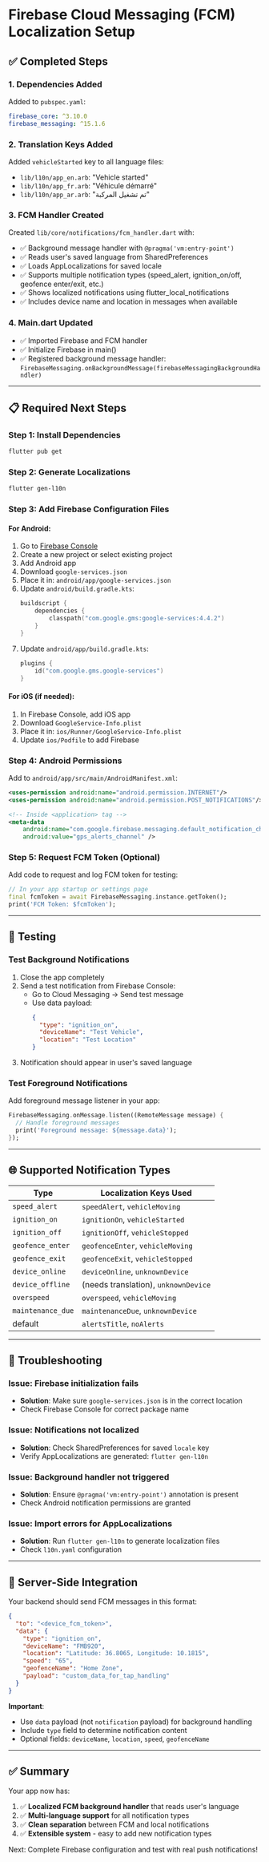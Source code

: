 # Firebase Cloud Messaging (FCM) Localization Setup

## ✅ Completed Steps

### 1. Dependencies Added
Added to `pubspec.yaml`:
```yaml
firebase_core: ^3.10.0
firebase_messaging: ^15.1.6
```

### 2. Translation Keys Added
Added `vehicleStarted` key to all language files:
- `lib/l10n/app_en.arb`: "Vehicle started"
- `lib/l10n/app_fr.arb`: "Véhicule démarré"
- `lib/l10n/app_ar.arb`: "تم تشغيل المركبة"

### 3. FCM Handler Created
Created `lib/core/notifications/fcm_handler.dart` with:
- ✅ Background message handler with `@pragma('vm:entry-point')`
- ✅ Reads user's saved language from SharedPreferences
- ✅ Loads AppLocalizations for saved locale
- ✅ Supports multiple notification types (speed_alert, ignition_on/off, geofence enter/exit, etc.)
- ✅ Shows localized notifications using flutter_local_notifications
- ✅ Includes device name and location in messages when available

### 4. Main.dart Updated
- ✅ Imported Firebase and FCM handler
- ✅ Initialize Firebase in main()
- ✅ Registered background message handler: `FirebaseMessaging.onBackgroundMessage(firebaseMessagingBackgroundHandler)`

---

## 📋 Required Next Steps

### Step 1: Install Dependencies
```bash
flutter pub get
```

### Step 2: Generate Localizations
```bash
flutter gen-l10n
```

### Step 3: Add Firebase Configuration Files

#### For Android:
1. Go to [Firebase Console](https://console.firebase.google.com/)
2. Create a new project or select existing project
3. Add Android app
4. Download `google-services.json`
5. Place it in: `android/app/google-services.json`
6. Update `android/build.gradle.kts`:
   ```kotlin
   buildscript {
       dependencies {
           classpath("com.google.gms:google-services:4.4.2")
       }
   }
   ```
7. Update `android/app/build.gradle.kts`:
   ```kotlin
   plugins {
       id("com.google.gms.google-services")
   }
   ```

#### For iOS (if needed):
1. In Firebase Console, add iOS app
2. Download `GoogleService-Info.plist`
3. Place it in: `ios/Runner/GoogleService-Info.plist`
4. Update `ios/Podfile` to add Firebase

### Step 4: Android Permissions
Add to `android/app/src/main/AndroidManifest.xml`:
```xml
<uses-permission android:name="android.permission.INTERNET"/>
<uses-permission android:name="android.permission.POST_NOTIFICATIONS"/>

<!-- Inside <application> tag -->
<meta-data
    android:name="com.google.firebase.messaging.default_notification_channel_id"
    android:value="gps_alerts_channel" />
```

### Step 5: Request FCM Token (Optional)
Add code to request and log FCM token for testing:
```dart
// In your app startup or settings page
final fcmToken = await FirebaseMessaging.instance.getToken();
print('FCM Token: $fcmToken');
```

---

## 🧪 Testing

### Test Background Notifications
1. Close the app completely
2. Send a test notification from Firebase Console:
   - Go to Cloud Messaging → Send test message
   - Use data payload:
     ```json
     {
       "type": "ignition_on",
       "deviceName": "Test Vehicle",
       "location": "Test Location"
     }
     ```
3. Notification should appear in user's saved language

### Test Foreground Notifications
Add foreground message listener in your app:
```dart
FirebaseMessaging.onMessage.listen((RemoteMessage message) {
  // Handle foreground messages
  print('Foreground message: ${message.data}');
});
```

---

## 🌐 Supported Notification Types

| Type | Localization Keys Used |
|------|----------------------|
| `speed_alert` | `speedAlert`, `vehicleMoving` |
| `ignition_on` | `ignitionOn`, `vehicleStarted` |
| `ignition_off` | `ignitionOff`, `vehicleStopped` |
| `geofence_enter` | `geofenceEnter`, `vehicleMoving` |
| `geofence_exit` | `geofenceExit`, `vehicleStopped` |
| `device_online` | `deviceOnline`, `unknownDevice` |
| `device_offline` | (needs translation), `unknownDevice` |
| `overspeed` | `overspeed`, `vehicleMoving` |
| `maintenance_due` | `maintenanceDue`, `unknownDevice` |
| default | `alertsTitle`, `noAlerts` |

---

## 🔧 Troubleshooting

### Issue: Firebase initialization fails
- **Solution**: Make sure `google-services.json` is in the correct location
- Check Firebase Console for correct package name

### Issue: Notifications not localized
- **Solution**: Check SharedPreferences for saved `locale` key
- Verify AppLocalizations are generated: `flutter gen-l10n`

### Issue: Background handler not triggered
- **Solution**: Ensure `@pragma('vm:entry-point')` annotation is present
- Check Android notification permissions are granted

### Issue: Import errors for AppLocalizations
- **Solution**: Run `flutter gen-l10n` to generate localization files
- Check `l10n.yaml` configuration

---

## 📝 Server-Side Integration

Your backend should send FCM messages in this format:

```json
{
  "to": "<device_fcm_token>",
  "data": {
    "type": "ignition_on",
    "deviceName": "FMB920",
    "location": "Latitude: 36.8065, Longitude: 10.1815",
    "speed": "65",
    "geofenceName": "Home Zone",
    "payload": "custom_data_for_tap_handling"
  }
}
```

**Important**: 
- Use `data` payload (not `notification` payload) for background handling
- Include `type` field to determine notification content
- Optional fields: `deviceName`, `location`, `speed`, `geofenceName`

---

## ✅ Summary

Your app now has:
1. ✅ **Localized FCM background handler** that reads user's language
2. ✅ **Multi-language support** for all notification types
3. ✅ **Clean separation** between FCM and local notifications
4. ✅ **Extensible system** - easy to add new notification types

Next: Complete Firebase configuration and test with real push notifications!

